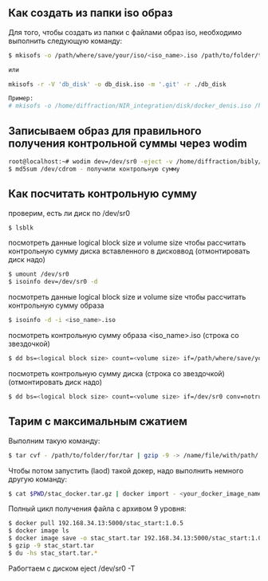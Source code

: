 ## Как создать из папки iso образ
   
Для того, чтобы создать из папки с файлами образ iso, необходимо выполнить следующую команду:
```bash
$ mkisofs -o /path/where/save/your/iso/<iso_name>.iso /path/to/folder/to/iso/<folder>

или

mkisofs -r -V 'db_disk' -o db_disk.iso -m '.git' -r ./db_disk

Пример:
# mkisofs -o /home/diffraction/NIR_integration/disk/docker_denis.iso /home/diffraction/NIR_integration/disk/docker
```

## Записываем образ для правильного получения контрольной суммы через wodim

```bash
root@localhost:~# wodim dev=/dev/sr0 -eject -v /home/diffraction/bibly/ssmit156.last.crtf.lbl.iso - записали
$ md5sum /dev/cdrom - получили контрольную сумму
```

## Как посчитать контрольную сумму
        
проверим, есть ли диск по /dev/sr0
```bash
$ lsblk
```

посмотреть данные logical block size и volume size чтобы рассчитать контрольную сумму диска вставленного в дисковвод (отмонтировать диск надо)
```bash
$ umount /dev/sr0
$ isoinfo dev=/dev/sr0 -d
```

посмотреть данные logical block size  и volume size чтобы рассчитать контрольную сумму образа
```bash
$ isoinfo -d -i <iso_name>.iso
```

посмотреть контрольную сумму образа <iso_name>.iso (строка со звездочкой)
```bash
$ dd bs=<logical block size> count=<volume size> if=/path/where/save/your/iso/<iso_name>.iso | md5sum -b
```

посмотреть контрольную сумму диска (строка со звездочкой)(отмонтировать диск надо)
```bash
$ dd bs=<logical block size> count=<volume size> if=/dev/sr0 conv=notrunc,noerror | md5sum -b
```


## Тарим с максимальным сжатием

Выполним такую команду:
```bash
$ tar cvf - /path/to/folder/for/tar | gzip -9 -> /name/file/with/path/.tar.gz
```

Чтобы потом запустить (laod) такой докер, надо выполнить немного другую команду:
```bash
$ cat $PWD/stac_docker.tar.gz | docker import - <your_docker_image_name> (в инструкции тогда это <your_docker_image_name> должно совпадать с командой запуска)
```

Полный цикл получения файла с архивом 9 уровня: 
```bash
$ docker pull 192.168.34.13:5000/stac_start:1.0.5
$ docker image ls
$ docker image save -o stac_start.tar 192.168.34.13:5000/stac_start:1.0.5
$ gzip -9 stac_start.tar
$ du -hs stac_start.tar.*
```

Рабогтаем с диском
eject /dev/sr0 -T
